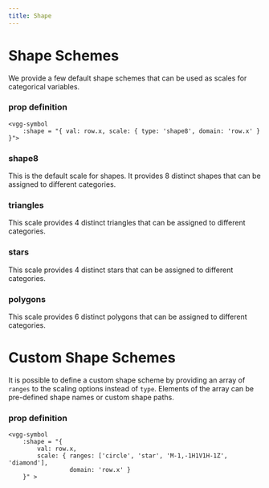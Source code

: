 ```yaml
---
title: Shape
---
```


# Shape Schemes

We provide a few default shape schemes that can be used as scales for categorical variables.

### prop definition

```
<vgg-symbol
	:shape = "{ val: row.x, scale: { type: 'shape8', domain: 'row.x' } }">
```

### shape8

This is the default scale for shapes. It provides 8 distinct shapes that can be assigned to different categories.

<ShapeScale />

### triangles

This scale provides 4 distinct triangles that can be assigned to different categories.

<ShapeScale scheme="triangles" />

### stars

This scale provides 4 distinct stars that can be assigned to different categories.

<ShapeScale scheme="stars" />

### polygons

This scale provides 6 distinct polygons that can be assigned to different categories.

<ShapeScale scheme="polygons" />

# Custom Shape Schemes

It is possible to define a custom shape scheme by providing an array of `ranges` to the scaling options instead of `type`. Elements of the array can be pre-defined shape names or custom shape paths.

### prop definition

```
<vgg-symbol
	:shape = "{
		val: row.x,
		scale: { ranges: ['circle', 'star', 'M-1,-1H1V1H-1Z', 'diamond'],
				 domain: 'row.x' }
	}" >
```

<ShapeScale scheme="custom" />